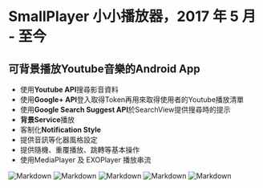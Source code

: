 # SmallPlayer 小小播放器，2017 年 5 月 - 至今

## 可背景播放Youtube音樂的Android App

- 使用**Youtube API**搜尋影音資料
- 使用**Google+ API**登入取得Token再用來取得使用者的Youtube播放清單
- 使用**Google Search Suggest API**於SearchView提供搜尋時的提示
- **背景Service**播放
- 客制化**Notification Style**
- 提供音訊等化器風格設定
- 提供隨機、重覆播放、跳轉等基本操作
- 使用MediaPlayer 及 EXOPlayer 播放串流

![Markdown](https://github.com/tonynowater87/smallplayer/blob/exoplayer/smallplayer/screenShots/Screenshot_20180802-104345.png)
![Markdown](https://github.com/tonynowater87/smallplayer/blob/exoplayer/smallplayer/screenShots/Screenshot_20180802-104349.png)
![Markdown](https://github.com/tonynowater87/smallplayer/blob/exoplayer/smallplayer/screenShots/Screenshot_20180802-104359.png)
![Markdown](https://github.com/tonynowater87/smallplayer/blob/exoplayer/smallplayer/screenShots/Screenshot_20180802-104432.png)
![Markdown](https://github.com/tonynowater87/smallplayer/blob/exoplayer/smallplayer/screenShots/Screenshot_20180802-104449.png)
